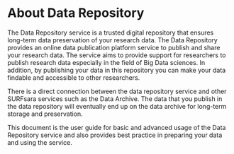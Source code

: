# About Data Repository

The Data Repository service is a trusted digital repository that ensures long-term data preservation of your research data. The Data Repository provides an online data publication platform service to publish and share your research data. The service aims to provide support for researchers to publish research data especially in the field of Big Data sciences. In addition, by publishing your data in this repository you can make your data findable and accessible to other researchers.

There is a direct connection between the data repository service and other SURFsara services such as the Data Archive. The data that you publish in the data repository will eventually end up on the data archive for long-term storage and preservation.

This document is the user guide for basic and advanced usage of the Data Repository service and also provides best practice in preparing your data and using the service.

<!--
- [Basic Usage](basic-usage.md)
- [Advanced Usage](advanced-usage.md)
- [Best Practices](best-practices.md)
- [Appendix](appendix.md)
-->
